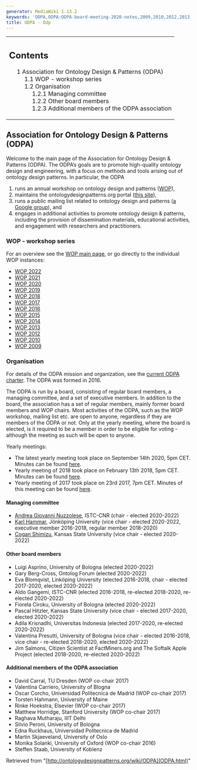 ```yaml
---
generator: MediaWiki 1.13.2
keywords: 'ODPA,ODPA:ODPA-board-meeting-2020-notes,2009,2010,2012,2013,2014,2015,2016,2017,2018'
title: ODPA - Odp
---
```


<table id="toc" class="toc" data-summary="Contents">
  <tbody>
    <tr class="odd">
      <td>
        <div id="toctitle">
          <h2 id="contents">Contents</h2>
        </div>
        <ul>
          <li>
            <a href="#Association_for_Ontology_Design_.26_Patterns_.28ODPA.29">
              <span class="tocnumber">1</span>
              <span class="toctext">Association for Ontology Design &amp; Patterns (ODPA)</span>
            </a>
            <ul>
              <li>
                <a href="#WOP_-_workshop_series">
                  <span class="tocnumber">1.1</span>
                  <span class="toctext">WOP - workshop series</span>
                </a>
              </li>
              <li>
                <a href="#Organisation">
                  <span class="tocnumber">1.2</span>
                  <span class="toctext">Organisation</span>
                </a>
                <ul>
                  <li>
                    <a href="#Managing_committee">
                      <span class="tocnumber">1.2.1</span>
                      <span class="toctext">Managing committee</span>
                    </a>
                  </li>
                  <li>
                    <a href="#Other_board_members">
                      <span class="tocnumber">1.2.2</span>
                      <span class="toctext">Other board members</span>
                    </a>
                  </li>
                  <li>
                    <a href="#Additional_members_of_the_ODPA_association">
                      <span class="tocnumber">1.2.3</span>
                      <span class="toctext">Additional members of the ODPA association</span>
                    </a>
                  </li>
                </ul>
              </li>
            </ul>
          </li>
        </ul>
      </td>
    </tr>
  </tbody>
</table>

<span
id="Association_for_Ontology_Design_.26_Patterns_.28ODPA.29"></span>

## <span class="mw-headline"> Association for Ontology Design & Patterns (ODPA) </span>

Welcome to the main page of the Association for Ontology Design &
Patterns (ODPA). The ODPA’s goals are to promote high-quality ontology
design and engineering, with a focus on methods and tools arising out of
ontology design patterns. In particular, the ODPA

1.  runs an annual workshop on ontology design and patterns
    ([WOP](WOP%253AMain.html 'WOP:Main')),
2.  maintains the ontologydesignpatterns.org portal
    (<a href="http://ontologydesignpatterns.org/" class="external text"
    rel="nofollow" title="http://ontologydesignpatterns.org/">this site</a>),
3.  runs a public mailing list related to ontology design and patterns
    (<a
    href="https://groups.google.com/forum/?fromgroups#!forum/ontology-design-patterns"
    class="external text" rel="nofollow"
    title="https://groups.google.com/forum/?fromgroups#!forum/ontology-design-patterns">a
    Google group</a>), and
4.  engages in additional activities to promote ontology design &
    patterns, including the provision of dissemination materials,
    educational activities, and engagement with researchers and
    practitioners.

<span id="WOP_-_workshop_series"></span>

### <span class="mw-headline"> WOP - workshop series </span>

For an overview see the [WOP main page](WOP%253AMain.html 'WOP:Main'),
or go directly to the individual WOP instances:

-   [WOP 2022](WOP%253A2022.1.html 'WOP:2022')
-   [WOP 2021](WOP%253A2021.1.html 'WOP:2021')
-   [WOP 2020](WOP%253A2020.1.html 'WOP:2020')
-   [WOP 2019](WOP%253A2019.1.html 'WOP:2019')
-   [WOP 2018](WOP%253A2018.1.html 'WOP:2018')
-   [WOP 2017](WOP%253A2017.1.html 'WOP:2017')
-   [WOP 2016](WOP%253A2016.1.html 'WOP:2016')
-   [WOP 2015](WOP%253A2015.html 'WOP:2015')
-   [WOP 2014](WOP%253A2014.html 'WOP:2014')
-   [WOP 2013](WOP%253A2013.html 'WOP:2013')
-   [WOP 2012](WOP%253A2012.html 'WOP:2012')
-   [WOP 2010](WOP%253A2010.html 'WOP:2010')
-   [WOP 2009](WOP%253A2009.html 'WOP:2009')

<span id="Organisation"></span>

### <span class="mw-headline"> Organisation </span>

For details of the ODPA mission and organization, see the
<a href="images/a/a3/ODPA-approved-charter.pdf" class="internal"
title="ODPA-approved-charter.pdf">current ODPA charter</a>. The ODPA was
formed in 2016.

The ODPA is run by a board, consisting of regular board members, a
managing committee, and a set of executive members. In addition to the
board, the association has a set of regular members, mainly former board
members and WOP chairs. Most activities of the ODPA, such as the WOP
workshop, mailing list etc. are open to anyone, regardless if they are
members of the ODPA or not. Only at the yearly meeting, where the board
is elected, is it required to be a member in order to be eligible for
voting - although the meeting as such will be open to anyone.

Yearly meetings:

-   The latest yearly meeting took place on September 14th 2020, 5pm CET.
    Minutes can be found
    [here](ODPA%253AODPA-board-meeting-2020-notes.html 'ODPA:ODPA-board-meeting-2020-notes').
-   Yearly meeting of 2018 took place on February 13th 2018, 5pm CET.
    Minutes can be found
    <a href="images/0/01/YearlyMeeting_2018.txt" class="internal"
    title="YearlyMeeting 2018.txt">here</a>.
-   Yearly meeting of 2017 took place on 23rd 2017, 7pm CET. Minutes of
    this meeting can be found
    <a href="images/2/27/Minutes170223_short.txt" class="internal"
    title="Minutes170223 short.txt">here</a>.

<span id="Managing_committee"></span>

#### <span class="mw-headline"> Managing committee </span>

-   <a href="https://www.istc.cnr.it/it/people/andrea-giovanni-nuzzolese"
    class="external text" rel="nofollow"
    title="https://www.istc.cnr.it/it/people/andrea-giovanni-nuzzolese">Andrea
    Giovanni Nuzzolese</a>, ISTC-CNR (chair - elected 2020-2022)
-   <a href="https://ju.se/en/personinfo?id=2077" class="external text"
    rel="nofollow" title="https://ju.se/en/personinfo?id=2077">Karl
    Hammar</a>, Jönköping University (vice chair - elected 2020-2022,
    executive member 2016-2018, regular member 2018-2020)
-   <a href="https://daselab.cs.ksu.edu/people/cogan-shimizu"
    class="external text" rel="nofollow"
    title="https://daselab.cs.ksu.edu/people/cogan-shimizu">Cogan
    Shimizu</a>, Kansas State University (vice chair - elected 2020-2022)

<span id="Other_board_members"></span>

#### <span class="mw-headline"> Other board members </span>

-   Luigi Asprino, University of Bologna (elected 2020-2022)
-   Gary Berg-Cross, Ontolog Forum (elected 2020-2022)
-   Eva Blomqvist, Linköping University (elected 2016-2018, chair -
    elected 2017-2020, elected 2020-2022)
-   Aldo Gangemi, ISTC-CNR (elected 2016-2018, re-elected 2018-2020,
    re-elected 2020-2022)
-   Fiorela Ciroku, University of Bologna (elected 2020-2022)
-   Pascal Hitzler, Kansas State University (vice chair - elected
    2017-2020, elected 2020-2022)
-   Adila Krisnadhi, Universitas Indonesia (elected 2017-2020, re-elected
    2020-2022)
-   Valentina Presutti, University of Bologna (vice chair - elected
    2016-2018, vice chair - re-elected 2018-2020, elected 2020-2022)
-   Jim Salmons, Citizen Scientist at FactMiners.org and The Softalk Apple
    Project (elected 2018-2020, re-elected 2020-2022)

<span id="Additional_members_of_the_ODPA_association"></span>

#### <span class="mw-headline"> Additional members of the ODPA association </span>

-   David Carral, TU Dresden (WOP co-chair 2017)
-   Valentina Carriero, University of Blogna
-   Oscar Corcho, Universidad Politecnica de Madrid (WOP co-chair 2017)
-   Torsten Hahmann, University of Maine
-   Rinke Hoekstra, Elsevier (WOP co-chair 2017)
-   Matthew Horridge, Stanford University (WOP co-chair 2017)
-   Raghava Mutharaju, IIIT Delhi
-   Silvio Peroni, University of Bologna
-   Edna Ruckhaus, Universidad Politecnica de Madrid
-   Martin Skjaeveland, University of Oslo
-   Monika Solanki, University of Oxford (WOP co-chair 2016)
-   Steffen Staab, University of Koblenz

<div class="printfooter">

Retrieved from
"[http://ontologydesignpatterns.org/wiki/ODPA](ODPA.html)"

</div>
